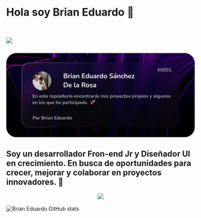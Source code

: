 # Hola soy Brian Eduardo 👋

# <img src="https://user-images.githubusercontent.com/22107794/139580686-887df369-edb8-4bc8-b607-4fbf6d7e4866.gif" width="900"/>

![Banner de Brian Eduardo](banner.png)

 ## Soy un desarrollador Fron-end Jr y Diseñador UI en crecimiento. En busca de oportunidades para crecer, mejorar y colaborar en proyectos innovadores. 🚀 

<p align="center">
    <img src="https://skillicons.dev/icons?i=html,css,js,figma,photoshop,vue,angular,supabase&theme=dark" />
</p>


![Brian Eduardo GitHub stats](https://github-readme-stats.vercel.app/api?username=BrianEduardo&show_icons=true&theme=ocean_dark )